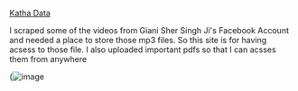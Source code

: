 [Katha Data](http://kathadata.host/)

I scraped some of the videos from Giani Sher Singh Ji's Facebook Account and needed a place to store those mp3 files.
So this site is for having acsess to those file. I also uploaded important pdfs so that I can acsses them from anywhere

(![image](https://user-images.githubusercontent.com/73843250/153107806-1869ed45-ef14-4cb2-a30a-ba408b03ff61.png)
